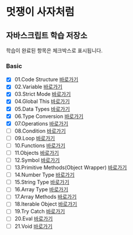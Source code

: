 # 멋쟁이 사자처럼

## 자바스크립트 학습 저장소

학습이 완료된 항목은 체크박스로 표시됩니다.

### Basic

- [x] 01.Code Structure [바로가기](https://github.com/ingbin-git/lion-javascript/blob/01.core/client/chapter/core/01.codeStructure.js)
- [x] 02.Variable [바로가기](https://github.com/ingbin-git/lion-javascript/blob/01.core/client/chapter/core/02.variables.js)
- [x] 03.Strict Mode [바로가기](https://github.com/ingbin-git/lion-javascript/blob/01.core/client/chapter/core/03.strictMode.js)
- [x] 04.Global This [바로가기](https://github.com/ingbin-git/lion-javascript/blob/01.core/client/chapter/core/04.globalThis.js)
- [x] 05.Data Types [바로가기](https://github.com/ingbin-git/lion-javascript/blob/01.core/client/chapter/core/05.dataTypes.js)
- [x] 06.Type Conversion [바로가기](https://github.com/ingbin-git/lion-javascript/blob/01.core/client/chapter/core/06.typeConversion.js)
- [x] 07.Operations [바로가기](https://github.com/ingbin-git/lion-javascript/commit/3a3b5a2edc0ef7bbb463ea4bf33a8c6052548a22)
- [ ] 08.Condition [바로가기]()
- [ ] 09.Loop [바로가기]()
- [ ] 10.Functions [바로가기]()
- [ ] 11.Objects [바로가기]()
- [ ] 12.Symbol [바로가기]()
- [ ] 13.Primitive Methods(Object Wrapper) [바로가기]()
- [ ] 14.Number Type [바로가기]()
- [ ] 15.String Type [바로가기]()
- [ ] 16.Array Type [바로가기]()
- [ ] 17.Array Methods [바로가기]()
- [ ] 18.Iterable Object [바로가기]()
- [ ] 19.Try Catch [바로가기]()
- [ ] 20.Eval [바로가기]()
- [ ] 21.Void [바로가기]()
